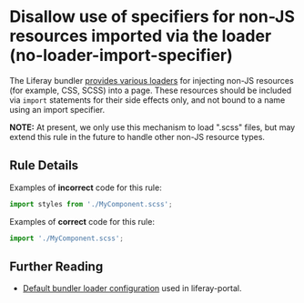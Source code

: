 # Disallow use of specifiers for non-JS resources imported via the loader (no-loader-import-specifier)

The Liferay bundler [provides various loaders](https://github.com/liferay/liferay-js-toolkit/wiki/List-of-loaders) for injecting non-JS resources (for example, CSS, SCSS) into a page. These resources should be included via `import` statements for their side effects only, and not bound to a name using an import specifier.

**NOTE:** At present, we only use this mechanism to load ".scss" files, but may extend this rule in the future to handle other non-JS resource types.

## Rule Details

Examples of **incorrect** code for this rule:

```js
import styles from './MyComponent.scss';
```

Examples of **correct** code for this rule:

```js
import './MyComponent.scss';
```

## Further Reading

-   [Default bundler loader configuration](https://github.com/liferay/liferay-frontend-projects/blob/54fb5e92fb21b7eebdfc402ca382bba70cd2b839/projects/npm-tools/packages/npm-bundler-preset-liferay-dev/config.json#L270-L287) used in liferay-portal.
